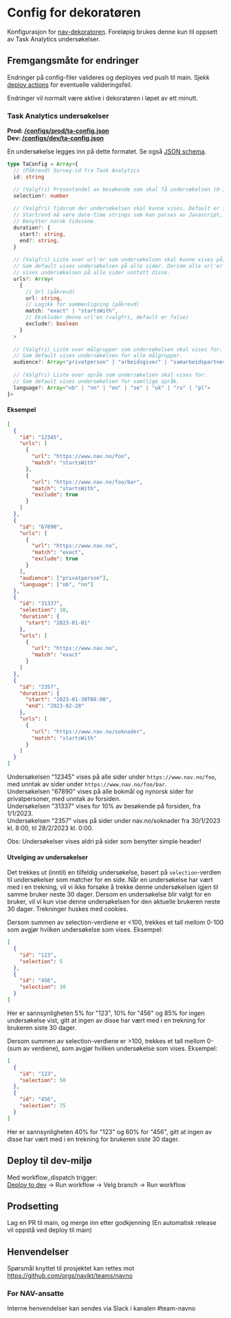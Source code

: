# Config for dekoratøren

Konfigurasjon for [nav-dekoratoren](https://github.com/navikt/nav-dekoratoren). Foreløpig brukes denne kun til oppsett av Task Analytics undersøkelser.

## Fremgangsmåte for endringer
Endringer på config-filer valideres og deployes ved push til main. Sjekk [deploy actions](https://github.com/navikt/nav-dekoratoren-config/actions) for eventuelle valideringsfeil.

Endringer vil normalt være aktive i dekoratøren i løpet av ett minutt.

### Task Analytics undersøkelser
**Prod: [/configs/prod/ta-config.json](https://github.com/navikt/nav-dekoratoren-config/blob/master/configs/prod/ta-config.json)** <br/>
**Dev: [/configs/dev/ta-config.json](https://github.com/navikt/nav-dekoratoren-config/blob/master/configs/dev/ta-config.json)**

En undersøkelse legges inn på dette formatet. Se også [JSON schema](https://github.com/navikt/nav-dekoratoren-config/blob/master/schemas/ta-config.schema.json).
```typescript
type TaConfig = Array<{
  // (Påkrevd) Survey-id fra Task Analytics
  id: string

  // (Valgfri) Prosentandel av besøkende som skal få undersøkelsen (0-100). Default er 100
  selection?: number
  
  // (Valgfri) Tidsrom der undersøkelsen skal kunne vises. Default er ingen tidsbegrensning.
  // Start/end må være date-time strings som kan parses av Javascript, og er exclusive med millisec presisjon.
  // Benytter norsk tidssone. 
  duration?: {
    start?: string,
    end?: string,
  }
  
  // (Valgfri) Liste over url'er som undersøkelsen skal kunne vises på, eller ekskluderes fra.
  // Som default vises undersøkelsen på alle sider. Dersom alle url'er har satt exclude=true,
  // vises undersøkelsen på alle sider unntatt disse.
  urls?: Array<
    {
      // Url (påkrevd)
      url: string,
      // Logikk for sammenligning (påkrevd)
      match: "exact" | "startsWith",
      // Ekskluder denne url'en (valgfri, default er false)
      exclude?: boolean
    }
  >
  
  // (Valgfri) Liste over målgrupper som undersøkelsen skal vises for.
  // Som default vises undersøkelsen for alle målgrupper.
  audience?: Array<"privatperson" | "arbeidsgiver" | "samarbeidspartner">
  
  // (Valgfri) Liste over språk som undersøkelsen skal vises for.
  // Som default vises undersøkelsen for samtlige språk.
  language?: Array<"nb" | "nn" | "en" | "se" | "uk" | "ru" | "pl">
}>
```

#### Eksempel
```json
[
  {
    "id": "12345",
    "urls": [
      {
        "url": "https://www.nav.no/foo",
        "match": "startsWith"
      },
      {
        "url": "https://www.nav.no/foo/bar",
        "match": "startsWith",
        "exclude": true
      }
    ]
  },
  {
    "id": "67890",
    "urls": [
      {
        "url": "https://www.nav.no",
        "match": "exact",
        "exclude": true
      }      
    ],
    "audience": ["privatperson"],
    "language": ["nb", "nn"]
  },
  {
    "id": "31337",
    "selection": 10,
    "duration": {
      "start": "2023-01-01"
    },
    "urls": [
      {
        "url": "https://www.nav.no",
        "match": "exact"
      }
    ]
  },
  {
    "id": "2357",
    "duration": {
      "start": "2023-01-30T08:00",
      "end": "2023-02-28"
    },
    "urls": [
      {
        "url": "https://www.nav.no/soknader",
        "match": "startsWith"
      }
    ]
  }
]
```

Undersøkelsen "12345" vises på alle sider under `https://www.nav.no/foo`, med unntak av sider under `https://www.nav.no/foo/bar`. <br/>
Undersøkelsen "67890" vises på alle bokmål og nynorsk sider for privatpersoner, med unntak av forsiden. <br/>
Undersøkelsen "31337" vises for 10% av besøkende på forsiden, fra 1/1/2023. <br/>
Undersøkelsen "2357" vises på sider under nav.no/soknader fra 30/1/2023 kl. 8:00, til 28/2/2023 kl. 0:00. <br/>

Obs: Undersøkelser vises aldri på sider som benytter simple header!

#### Utvelging av undersøkelser
Det trekkes ut (inntil) en tilfeldig undersøkelse, basert på `selection`-verdien til undersøkelser som matcher for en side. Når en undersøkelse har vært med
i en trekning, vil vi ikke forsøke å trekke denne undersøkelsen igjen til samme bruker neste 30 dager. Dersom en undersøkelse blir valgt for en bruker,
vil vi kun vise denne undersøkelsen for den aktuelle brukeren neste 30 dager. Trekninger huskes med cookies.

Dersom summen av selection-verdiene er <100, trekkes et tall mellom 0-100 som avgjør hvilken undersøkelse som vises. Eksempel:
```json
[
  {
    "id": "123",
    "selection": 5
  },
  {
    "id": "456",
    "selection": 10
  }
]
```
Her er sannsynligheten 5% for "123", 10% for "456" og 85% for ingen undersøkelse vist, gitt at ingen av disse har vært med i en trekning for brukeren
siste 30 dager.

Dersom summen av selection-verdiene er >100, trekkes et tall mellom 0-(sum av verdiene), som avgjør hvilken undersøkelse som vises. Eksempel:
```json
[
  {
    "id": "123",
    "selection": 50
  },
  {
    "id": "456",
    "selection": 75
  }
]
```
Her er sannsynligheten 40% for "123" og 60% for "456", gitt at ingen av disse har vært med i en trekning for brukeren siste 30 dager.

## Deploy til dev-miljø

Med workflow_dispatch trigger: <br>
[Deploy to dev](https://github.com/navikt/nav-dekoratoren-config/actions/workflows/deploy-dev.yml) -> Run workflow -> Velg branch -> Run workflow

## Prodsetting

Lag en PR til main, og merge inn etter godkjenning (En automatisk release vil oppstå ved deploy til main)

## Henvendelser

Spørsmål knyttet til prosjektet kan rettes mot https://github.com/orgs/navikt/teams/navno

### For NAV-ansatte

Interne henvendelser kan sendes via Slack i kanalen #team-navno
